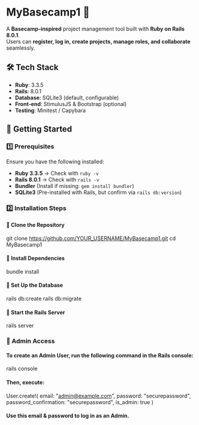 # MyBasecamp1 🚀  

A **Basecamp-inspired** project management tool built with **Ruby on Rails 8.0.1**.  
Users can **register, log in, create projects, manage roles, and collaborate** seamlessly.  

## 🛠️ Tech Stack  
- **Ruby**: 3.3.5  
- **Rails**: 8.0.1  
- **Database**: SQLite3 (default, configurable)  
- **Front-end**: StimulusJS & Bootstrap (optional)  
- **Testing**: Minitest / Capybara  

## 🚀 Getting Started  

### 1️⃣ Prerequisites  
Ensure you have the following installed:  
- **Ruby 3.3.5** → Check with `ruby -v`  
- **Rails 8.0.1** → Check with `rails -v`  
- **Bundler** (Install if missing: `gem install bundler`)  
- **SQLite3** (Pre-installed with Rails, but confirm via `rails db:version`)  

### 2️⃣ Installation Steps  

#### 🔹 Clone the Repository  
git clone https://github.com/YOUR_USERNAME/MyBasecamp1.git
cd MyBasecamp1
#### 🔹 Install Dependencies
bundle install
#### 🔹 Set Up the Database
rails db:create
rails db:migrate
#### 🔹 Start the Rails Server
rails server

### 🔑 Admin Access

#### To create an Admin User, run the following command in the Rails console:

rails console

#### Then, execute:

User.create!(
  email: "admin@example.com",
  password: "securepassword",
  password_confirmation: "securepassword",
  is_admin: true
)

#### Use this email & password to log in as an Admin.


